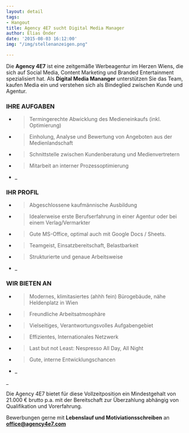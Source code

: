 ```yaml
---
layout: detail
tags:
- Hangout
title: Agency 4E7 sucht Digital Media Manager
author: Elias Önder
date: '2015-08-03 16:12:00'
img: "/img/stellenanzeigen.png"

---
```

Die **Agency 4E7** ist eine zeitgemäße Werbeagentur im Herzen Wiens, die sich auf Social Media, Content Marketing und Branded Entertainment spezialisiert hat. Als **Digital Media Mananger** unterstützen Sie das Team, kaufen Media ein und verstehen sich als Bindeglied zwischen Kunde und Agentur.

### **IHRE AUFGABEN**

* > Termingerechte Abwicklung des Medieneinkaufs (inkl. Optimierung)
* > Einholung, Analyse und Bewertung von Angeboten aus der Medien­land­schaft
* > Schnittstelle zwischen Kundenberatung und Medienvertretern
* > Mitarbeit an interner Prozessoptimierung
* _

### **IHR PROFIL**

* > Abgeschlossene kaufmännische Ausbildung
* > Idealerweise erste Berufserfahrung in einer Agentur oder bei einem Verlag/Vermarkter
* > Gute MS-Office, optimal auch mit Google Docs / Sheets.
* > Teamgeist, Einsatzbereitschaft, Belastbarkeit
* > Strukturierte und genaue Arbeitsweise
* _

### **WIR BIETEN AN**

* > Modernes, klimitasiertes (ahhh fein) Bürogebäude, nähe Heldenplatz in Wien
* > Freundliche Arbeitsatmosphäre
* > Vielseitiges, Verantwortungsvolles Aufgabengebiet
* > Effizientes, Internationales Netzwerk
* > Last but not Least: Nespresso All Day, All Night
* > Gute, interne Entwicklungschancen
* _

_

Die Agency 4E7 bietet für diese Vollzeitposition ein Mindestgehalt von 21.000 € brutto p.a. mit der Bereitschaft zur Überzahlung abhängig von Qualifikation und Vorerfahrung.

Bewerbungen gerne mit **Lebenslauf und Motiviationsschreiben** an [**office@agency4e7.com**](mailto:office@agency4e7.com)